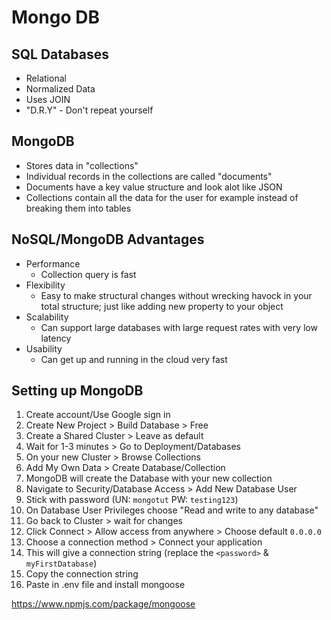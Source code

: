 # Mongo DB

## SQL Databases

- Relational
- Normalized Data
- Uses JOIN
- "D.R.Y" - Don't repeat yourself

## MongoDB

- Stores data in "collections"
- Individual records in the collections are called "documents"
- Documents have a key value structure and look alot like JSON
- Collections contain all the data for the user for example instead of breaking them into tables

## NoSQL/MongoDB Advantages

- Performance
  - Collection query is fast
- Flexibility
  - Easy to make structural changes without wrecking havock in your total structure; just like adding new property to your object
- Scalability
  - Can support large databases with large request rates with very low latency
- Usability
  - Can get up and running in the cloud very fast

## Setting up MongoDB

1. Create account/Use Google sign in
2. Create New Project > Build Database > Free
3. Create a Shared Cluster > Leave as default
4. Wait for 1-3 minutes > Go to Deployment/Databases
5. On your new Cluster > Browse Collections
6. Add My Own Data > Create Database/Collection
7. MongoDB will create the Database with your new collection
8. Navigate to Security/Database Access > Add New Database User
9. Stick with password (UN: `mongotut` PW: `testing123`)
10. On Database User Privileges choose "Read and write to any database"
11. Go back to Cluster > wait for changes
12. Click Connect > Allow access from anywhere > Choose default `0.0.0.0`
13. Choose a connection method > Connect your application
14. This will give a connection string (replace the `<password>` & `myFirstDatabase`)
15. Copy the connection string
16. Paste in .env file and install mongoose

https://www.npmjs.com/package/mongoose
